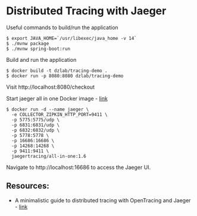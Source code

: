# Distributed Tracing with Jaeger

Useful commands to build/run the application
```
$ export JAVA_HOME=`/usr/libexec/java_home -v 14`
$ ./mvnw package
$ ./mvnw spring-boot:run
```

Build and run the application
```
$ docker build -t dzlab/tracing-demo .
$ docker run -p 8080:8080 dzlab/tracing-demo
```

Visit http://localhost:8080/checkout

Start jaeger all in one Docker image - [link](https://www.jaegertracing.io/docs/1.6/getting-started/)
```
$ docker run -d --name jaeger \
  -e COLLECTOR_ZIPKIN_HTTP_PORT=9411 \
  -p 5775:5775/udp \
  -p 6831:6831/udp \
  -p 6832:6832/udp \
  -p 5778:5778 \
  -p 16686:16686 \
  -p 14268:14268 \
  -p 9411:9411 \
  jaegertracing/all-in-one:1.6
```

Navigate to http://localhost:16686 to access the Jaeger UI.

Resources:
- 
- A minimalistic guide to distributed tracing with OpenTracing and Jaeger - [link](https://shekhargulati.com/2019/04/08/a-minimalistic-guide-to-distributed-tracing-with-opentracing-and-jaeger/)